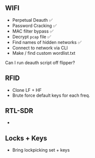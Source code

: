 ## WIFI
- Perpetual Deauth ✅
- Password Cracking ✅
- MAC filter bypass ✅
- Decrypt `pcap` file ✅
- Find names of hidden networks ✅
- Connect to network via CLI
- Make / find custom wordlist.txt

Can I run deauth script off flipper?

## RFID
- Clone LF + HF
- Brute force default keys for each freq.

## RTL-SDR
- 

## Locks + Keys
- Bring lockpicking set + keys
